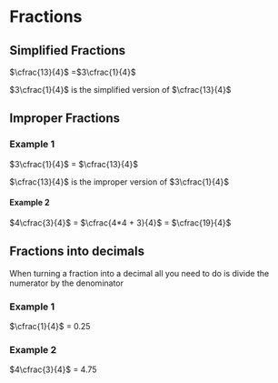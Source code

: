 # Fractions

## Simplified Fractions

$\cfrac{13}{4}$ =$3\cfrac{1}{4}$

$3\cfrac{1}{4}$ is the simplified version of $\cfrac{13}{4}$

## Improper Fractions

### Example 1
$3\cfrac{1}{4}$ = $\cfrac{13}{4}$

$\cfrac{13}{4}$ is the improper version of $3\cfrac{1}{4}$

#### Example 2

$4\cfrac{3}{4}$ = $\cfrac{4*4 + 3}{4}$ = $\cfrac{19}{4}$
  
## Fractions into decimals
When turning a fraction into a decimal all you need to do is divide the numerator by the denominator

### Example 1
$\cfrac{1}{4}$ = 0.25

### Example 2

$4\cfrac{3}{4}$ = 4.75